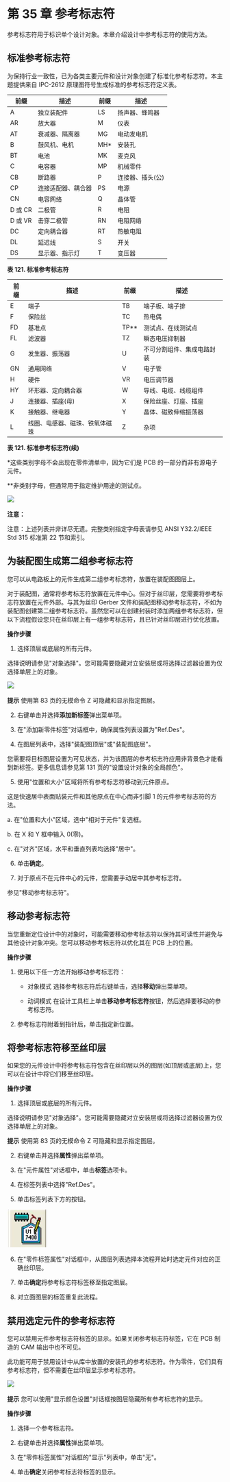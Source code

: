 # 第 35 章 参考标志符

参考标志符用于标识单个设计对象。本章介绍设计中参考标志符的使用方法。

## 标准参考标志符

为保持行业一致性，已为各类主要元件和设计对象创建了标准化参考标志符。本主题提供来自 IPC-2612 原理图符号生成标准的参考标志符定义表。

| 前缀  | 描述                 | 前缀 | 描述           |
|---------|-----------------------------|--------|-----------------------|
| A       | 独立装配件           | LS     | 扬声器、蜂鸣器   |
| AR      | 放大器                   | M      | 仪表                 |
| AT      | 衰减器、隔离器        | MG     | 电动发电机       |
| B       | 鼓风机、电机               | MH*    | 安装孔         |
| BT      | 电池                     | MK     | 麦克风            |
| C       | 电容器                   | MP     | 机械零件       |
| CB      | 断路器             | P      | 连接器、插头(公) |
| CP      | 连接适配器、耦合器 | PS     | 电源          |
| CN      | 电容网络           | Q      | 晶体管            |
| D 或 CR | 二极管                       | R      | 电阻              |
| D 或 VR | 击穿二极管             | RN     | 电阻网络      |
| DC      | 定向耦合器         | RT     | 热敏电阻            |
| DL      | 延迟线                  | S      | 开关                |
| DS      | 显示器、指示灯               | T      | 变压器           |

**表 121. 标准参考标志符**

| 前缀 | 描述                        | 前缀 | 描述                          |
|--------|------------------------------------|--------|--------------------------------------|
| E      | 端子                           | TB     | 端子板、端子排       |
| F      | 保险丝                               | TC     | 热电偶                         |
| FD     | 基准点                           | TP**   | 测试点、在线测试点   |
| FL     | 滤波器                             | TZ     | 瞬态电压抑制器                            |
| G      | 发生器、振荡器              | U      | 不可分割组件、集成电路封装     |
| GN     | 通用网络                    | V      | 电子管                        |
| H      | 硬件                           | VR     | 电压调节器                    |
| HY     | 环形器、定向耦合器      | W      | 导线、电缆、线缆组件          |
| J      | 连接器、插座(母)            | X      | 保险丝座、灯座、插座     |
| K      | 接触器、继电器                   | Y      | 晶体、磁致伸缩振荡器 |
| L      | 线圈、电感器、磁珠、铁氧体磁珠 | Z      | 杂项                        |

**表 121. 标准参考标志符(续)**

\*这些类别字母不会出现在零件清单中，因为它们是 PCB 的一部分而非有源电子元件。

\*\*非类别字母，但通常用于指定维护用途的测试点。

![](/layout/guide/35/_page_1_Picture_5.jpeg)

**注意：**

注意：上述列表并非详尽无遗。完整类别指定字母表请参见 ANSI Y32.2/IEEE Std 315 标准第 22 节和索引。

## 为装配图生成第二组参考标志符

您可以从电路板上的元件生成第二组参考标志符，放置在装配图图层上。

对于装配图，通常将参考标志符放置在元件中心。但对于丝印层，您需要将参考标志符放置在元件外部。与其为丝印 Gerber 文件和装配图移动参考标志符，不如为装配图创建第二组参考标志符。虽然您可以在创建封装时添加两组参考标志符，但以下流程假设您只在丝印层上有一组参考标志符，且已针对丝印层进行优化放置。

**操作步骤**

1. 选择顶层或底层的所有元件。

选择说明请参见"对象选择"。您可能需要隐藏对立安装层或将选择过滤器设置为仅选择单层上的对象。

![](/layout/guide/35/_page_2_Picture_4.jpeg)

**提示** 使用第 83 页的无模命令 Z 可隐藏和显示指定图层。

2. 右键单击并选择**添加新标签**弹出菜单项。

3. 在"添加新零件标签"对话框中，确保属性列表设置为"Ref.Des"。

4. 在图层列表中，选择"装配图顶层"或"装配图底层"。

您需要将目标图层设置为可见状态，并为该图层的参考标志符应用非背景色才能看到新标签。更多信息请参见第 131 页的"设置设计对象的全局颜色"。

5. 使用"位置和大小"区域将所有参考标志符移动到元件原点。

这是快速居中表面贴装元件和其他原点在中心而非引脚 1 的元件参考标志符的方法。

a. 在"位置和大小"区域，选中"相对于元件"复选框。

b. 在 X 和 Y 框中输入 0(零)。

c. 在"对齐"区域，水平和垂直列表均选择"居中"。

6. 单击**确定**。

7. 对于原点不在元件中心的元件，您需要手动居中其参考标志符。

参见"移动参考标志符"。

## 移动参考标志符

当您重新定位设计中的对象时，可能需要移动参考标志符以保持其可读性并避免与其他设计对象冲突。您可以移动参考标志符以优化其在 PCB 上的位置。

**操作步骤**

1. 使用以下任一方法开始移动参考标志符：

	- 对象模式 选择参考标志符后右键单击，选择**移动**弹出菜单项。

	- 动词模式 在设计工具栏上单击**移动参考标志符**按钮，然后选择要移动的参考标志符。

2. 参考标志符附着到指针后，单击指定新位置。

## 将参考标志符移至丝印层

如果您的元件设计中将参考标志符包含在丝印层以外的图层(如顶层或底层)上，您可以在设计中将它们移至丝印层。

**操作步骤**

1. 选择顶层或底层的所有元件。

选择说明请参见"对象选择"。您可能需要隐藏对立安装层或将选择过滤器设置为仅选择单层上的对象。

**提示** 使用第 83 页的无模命令 Z 可隐藏和显示指定图层。

2. 右键单击并选择**属性**弹出菜单项。

3. 在"元件属性"对话框中，单击**标签**选项卡。

4. 在标签列表中选择"Ref.Des"。

5. 单击标签列表下方的按钮。

![](/layout/guide/35/_page_3_Picture_16.jpeg)

6. 在"零件标签属性"对话框中，从图层列表选择本流程开始时选定元件对应的正确丝印层。

7. 单击**确定**将参考标志符标签移至指定图层。

8. 对立面图层的标签重复此流程。

## 禁用选定元件的参考标志符

您可以禁用元件参考标志符标签的显示。如果关闭参考标志符标签，它在 PCB 制造的 CAM 输出中也不可见。

此功能可用于禁用设计中从库中放置的安装孔的参考标志符。作为零件，它们具有参考标志符，但不需要在丝印层显示参考标志符。

![](/layout/guide/35/_page_4_Picture_8.jpeg)

**提示** 您可以使用"显示颜色设置"对话框按图层隐藏所有参考标志符的显示。

**操作步骤**

1. 选择一个参考标志符。

2. 右键单击并选择**属性**弹出菜单项。

3. 在"零件标签属性"对话框的"显示"列表中，单击"无"。

4. 单击**确定**关闭参考标志符标签的显示。